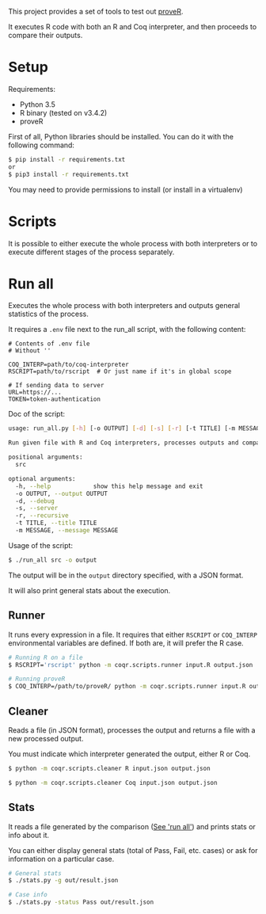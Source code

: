 This project provides a set of tools to test out [proveR](https://github.com/Mbodin/proveR).

It executes R code with both an R and Coq interpreter, and then proceeds to
compare their outputs.

# Setup

Requirements:
- Python 3.5
- R binary (tested on v3.4.2)
- proveR

First of all, Python libraries should be installed. You can do it with the
following command:
```bash
$ pip install -r requirements.txt
or
$ pip3 install -r requirements.txt
```

You may need to provide permissions to install (or install in a virtualenv)

# Scripts

It is possible to either execute the whole process with both interpreters
or to execute different stages of the process separately.

# Run all

Executes the whole process with both interpreters and outputs general
statistics of the process.

It requires a `.env` file next to the run_all script, with the following content:
```
# Contents of .env file
# Without ''

COQ_INTERP=path/to/coq-interpreter
RSCRIPT=path/to/rscript  # Or just name if it's in global scope

# If sending data to server
URL=https://...
TOKEN=token-authentication
```

Doc of the script:
```bash
usage: run_all.py [-h] [-o OUTPUT] [-d] [-s] [-r] [-t TITLE] [-m MESSAGE] src

Run given file with R and Coq interpreters, processes outputs and compares

positional arguments:
  src

optional arguments:
  -h, --help            show this help message and exit
  -o OUTPUT, --output OUTPUT
  -d, --debug
  -s, --server
  -r, --recursive
  -t TITLE, --title TITLE
  -m MESSAGE, --message MESSAGE

```

Usage of the script:
```bash
$ ./run_all src -o output

```

The output will be in the `output` directory specified, with a JSON format.

It will also print general stats about the execution.


## Runner
It runs every expression in a file. It requires that either `RSCRIPT` or
`COQ_INTERP` environmental variables are defined. If both are, it will
prefer the R case.

```bash
# Running R on a file
$ RSCRIPT='rscript' python -m coqr.scripts.runner input.R output.json

# Running proveR 
$ COQ_INTERP=/path/to/proveR/ python -m coqr.scripts.runner input.R output.json
```


## Cleaner
Reads a file (in JSON format), processes the output and returns a file with a new
processed output.

You must indicate which interpreter generated the output, either R or Coq.

```bash
$ python -m coqr.scripts.cleaner R input.json output.json

$ python -m coqr.scripts.cleaner Coq input.json output.json

```


## Stats

It reads a file generated by the comparison ([See 'run all'](#run-all))
and prints stats or info about it.

You can either display general stats (total of Pass, Fail, etc. cases)
or ask for information on a particular case.

```bash
# General stats
$ ./stats.py -g out/result.json

# Case info
$ ./stats.py -status Pass out/result.json
```